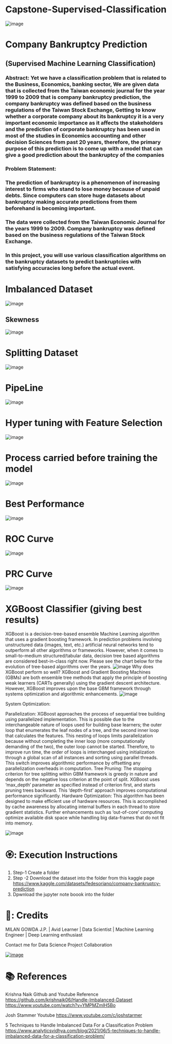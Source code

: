# Capstone-Supervised-Classification
![image](https://user-images.githubusercontent.com/46890041/176097582-427e7ab8-2b60-476a-a72e-1e7a2767d87a.png)


# Company Bankruptcy Prediction
## (Supervised Machine Learning Classification)
### Abstract: Yet we have a classification problem that is related to the Business, Economics, banking sector, We are given data that is collected from the Taiwan economic journal for the year 1999 to 2009 that is company bankruptcy prediction, the company bankruptcy was defined based on the business regulations of the Taiwan Stock Exchange, Getting to know whether a corporate company about its bankruptcy it is a very important economic importance as it affects the stakeholders and the prediction of corporate bankruptcy has been used in most of the studies in Economics accounting and other decision Sciences from past 20 years, therefore, the primary purpose of this prediction is to come up with a model that can give a good prediction about the bankruptcy of the companies

### Problem Statement:
### The prediction of bankruptcy is a phenomenon of increasing interest to firms who stand to lose money because of unpaid debts. Since computers can store huge datasets about bankruptcy making accurate predictions from them beforehand is becoming important.
### The data were collected from the Taiwan Economic Journal for the years 1999 to 2009. Company bankruptcy was defined based on the business regulations of the Taiwan Stock Exchange.
### In this project, you will use various classification algorithms on the bankruptcy datasets to predict bankruptcies with satisfying accuracies long before the actual event.

# Imbalanced Dataset
![image](https://user-images.githubusercontent.com/46890041/176097654-a6560749-a4ab-4e26-8ad9-3bd7a1735891.png)

## Skewness
![image](https://user-images.githubusercontent.com/46890041/176097715-b74f7d00-8d1f-433e-a317-540dda90e7cd.png)


# Splitting Dataset
![image](https://user-images.githubusercontent.com/46890041/176098680-3254f67c-651d-4027-b1e0-bfc85023fee0.png)

# PipeLine
![image](https://user-images.githubusercontent.com/46890041/176098751-3dd7b3f5-bb31-4a3c-9714-f312d18dd3d6.png)

# Hyper tuning with Feature Selection
![image](https://user-images.githubusercontent.com/46890041/176098822-1f1fa657-7034-4068-b175-1c9e1e1b3436.png)

# Process carried before training the model
![image](https://user-images.githubusercontent.com/46890041/176098979-d6bcb7cf-1000-439f-b03d-80a7af2dbecd.png)

# Best Performance
![image](https://user-images.githubusercontent.com/46890041/176099034-f3f3113d-bb5d-413a-8ab0-e7d910aed7ec.png)

# ROC Curve
![image](https://user-images.githubusercontent.com/46890041/176099152-4b000f69-0395-425c-9542-92b06e8d0097.png)

# PRC Curve
![image](https://user-images.githubusercontent.com/46890041/176099195-6a870bb4-f4a5-41b5-819a-58cf93f477b7.png)

# XGBoost Classifier (giving best results)
XGBoost is a decision-tree-based ensemble Machine Learning algorithm that uses a gradient boosting framework. In prediction problems involving unstructured data (images, text, etc.) artificial neural networks tend to outperform all other algorithms or frameworks. However, when it comes to small-to-medium structured/tabular data, decision tree based algorithms are considered best-in-class right now. Please see the chart below for the evolution of tree-based algorithms over the years.
![image](https://user-images.githubusercontent.com/46890041/184294363-ac375ffa-37bd-4dc1-95fe-0ad30f941150.png)
Why does XGBoost perform so well?
XGBoost and Gradient Boosting Machines (GBMs) are both ensemble tree methods that apply the principle of boosting weak learners (CARTs generally) using the gradient descent architecture. However, XGBoost improves upon the base GBM framework through systems optimization and algorithmic enhancements.
![image](https://user-images.githubusercontent.com/46890041/184294454-574076df-6cbc-445e-87df-a2eaa83d83ad.png)

System Optimization:

Parallelization: XGBoost approaches the process of sequential tree building using parallelized implementation. This is possible due to the interchangeable nature of loops used for building base learners; the outer loop that enumerates the leaf nodes of a tree, and the second inner loop that calculates the features. This nesting of loops limits parallelization because without completing the inner loop (more computationally demanding of the two), the outer loop cannot be started. Therefore, to improve run time, the order of loops is interchanged using initialization through a global scan of all instances and sorting using parallel threads. This switch improves algorithmic performance by offsetting any parallelization overheads in computation.
Tree Pruning: The stopping criterion for tree splitting within GBM framework is greedy in nature and depends on the negative loss criterion at the point of split. XGBoost uses ‘max_depth’ parameter as specified instead of criterion first, and starts pruning trees backward. This ‘depth-first’ approach improves computational performance significantly.
Hardware Optimization: This algorithm has been designed to make efficient use of hardware resources. This is accomplished by cache awareness by allocating internal buffers in each thread to store gradient statistics. Further enhancements such as ‘out-of-core’ computing optimize available disk space while handling big data-frames that do not fit into memory.

![image](https://user-images.githubusercontent.com/46890041/184294556-75b63d79-bae2-497c-8bec-962eb2b72cba.png)


# 🏵️: Execution Instructions
1. Step-1 Create a folder 
2. Step -2 Download the dataset into the folder from this kaggle page https://www.kaggle.com/datasets/fedesoriano/company-bankruptcy-prediction 
3. Dpwnload the jupyter note boook into the folder 

# 🍷: Credits
MILAN GOWDA J.P.  | Avid Learner | Data Scientist | Machine Learning Engineer | Deep Learning enthusiast

Contact me for Data Science Project Collaboration

[![image](https://user-images.githubusercontent.com/46890041/184296771-50e87d3f-aaec-45a6-9af9-103271288bd2.png)](https://www.linkedin.com/in/milangowda/)

# :books: References  
Krishna Naik Github and Youtube Reference 
https://github.com/krishnaik06/Handle-Imbalanced-Dataset
https://www.youtube.com/watch?v=YMPMZmlH5Bo

Josh Stammer Youtube
https://www.youtube.com/c/joshstarmer

5 Techniques to Handle Imbalanced Data For a Classification Problem
https://www.analyticsvidhya.com/blog/2021/06/5-techniques-to-handle-imbalanced-data-for-a-classification-problem/

